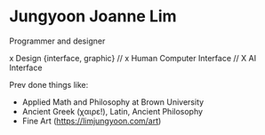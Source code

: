 # Jungyoon Joanne Lim  

Programmer and designer 

x Design {interface, graphic} //
x Human Computer Interface //
X AI Interface

Prev done things like: 
- Applied Math and Philosophy at Brown University
- Ancient Greek (χαιρε!), Latin, Ancient Philosophy
- Fine Art (https://limjungyoon.com/art) 
